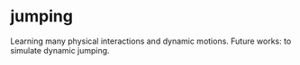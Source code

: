 # jumping

Learning many physical interactions and dynamic motions.
Future works: to simulate dynamic jumping.
